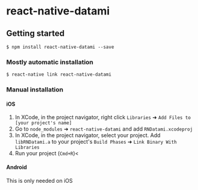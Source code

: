 
# react-native-datami

## Getting started

`$ npm install react-native-datami --save`

### Mostly automatic installation

`$ react-native link react-native-datami`

### Manual installation


#### iOS

1. In XCode, in the project navigator, right click `Libraries` ➜ `Add Files to [your project's name]`
2. Go to `node_modules` ➜ `react-native-datami` and add `RNDatami.xcodeproj`
3. In XCode, in the project navigator, select your project. Add `libRNDatami.a` to your project's `Build Phases` ➜ `Link Binary With Libraries`
4. Run your project (`Cmd+R`)<

#### Android

This is only needed on iOS
